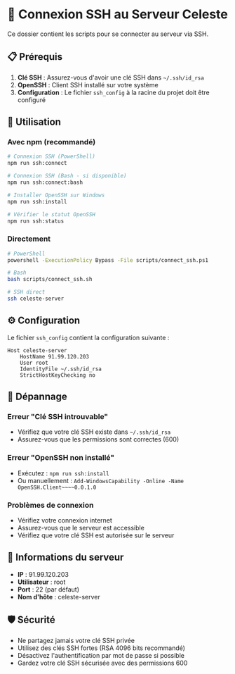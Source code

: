 # 🔌 Connexion SSH au Serveur Celeste

Ce dossier contient les scripts pour se connecter au serveur via SSH.

## 📋 Prérequis

1. **Clé SSH** : Assurez-vous d'avoir une clé SSH dans `~/.ssh/id_rsa`
2. **OpenSSH** : Client SSH installé sur votre système
3. **Configuration** : Le fichier `ssh_config` à la racine du projet doit être configuré

## 🚀 Utilisation

### Avec npm (recommandé)

```bash
# Connexion SSH (PowerShell)
npm run ssh:connect

# Connexion SSH (Bash - si disponible)
npm run ssh:connect:bash

# Installer OpenSSH sur Windows
npm run ssh:install

# Vérifier le statut OpenSSH
npm run ssh:status
```

### Directement

```bash
# PowerShell
powershell -ExecutionPolicy Bypass -File scripts/connect_ssh.ps1

# Bash
bash scripts/connect_ssh.sh

# SSH direct
ssh celeste-server
```

## ⚙️ Configuration

Le fichier `ssh_config` contient la configuration suivante :

```
Host celeste-server
    HostName 91.99.120.203
    User root
    IdentityFile ~/.ssh/id_rsa
    StrictHostKeyChecking no
```

## 🔧 Dépannage

### Erreur "Clé SSH introuvable"
- Vérifiez que votre clé SSH existe dans `~/.ssh/id_rsa`
- Assurez-vous que les permissions sont correctes (600)

### Erreur "OpenSSH non installé"
- Exécutez : `npm run ssh:install`
- Ou manuellement : `Add-WindowsCapability -Online -Name OpenSSH.Client~~~~0.0.1.0`

### Problèmes de connexion
- Vérifiez votre connexion internet
- Assurez-vous que le serveur est accessible
- Vérifiez que votre clé SSH est autorisée sur le serveur

## 📱 Informations du serveur

- **IP** : 91.99.120.203
- **Utilisateur** : root
- **Port** : 22 (par défaut)
- **Nom d'hôte** : celeste-server

## 🛡️ Sécurité

- Ne partagez jamais votre clé SSH privée
- Utilisez des clés SSH fortes (RSA 4096 bits recommandé)
- Désactivez l'authentification par mot de passe si possible
- Gardez votre clé SSH sécurisée avec des permissions 600
